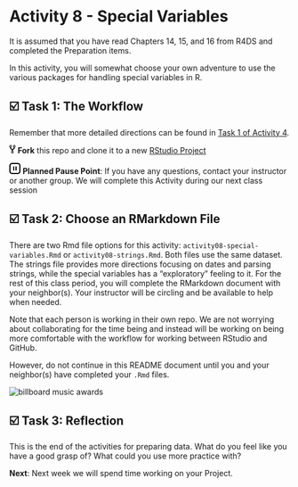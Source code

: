Activity 8 - Special Variables
================

It is assumed that you have read Chapters 14, 15, and 16 from R4DS and
completed the Preparation items.

In this activity, you will somewhat choose your own adventure to use the
various packages for handling special variables in R.

## ☑️ Task 1: The Workflow

Remember that more detailed directions can be found in [Task 1 of
Activity
4](https://github.com/gvsu-sta518/activity04-data-pipelines#%EF%B8%8F-task-1-the-workflow).

![fork](README-img/fork-icon.png) **Fork** this repo and clone it to a
new [RStudio Project](https://rstudio.gvsu.edu/)

<img src="README-img/noun_pause.png" alt="pause" width = "20"/>
<b>Planned Pause Point</b>: If you have any questions, contact your
instructor or another group. We will complete this Activity during our
next class session

## ☑️ Task 2: Choose an RMarkdown File

There are two Rmd file options for this activity:
`activity08-special-variables.Rmd` or `activity08-strings.Rmd`. Both
files use the same dataset. The strings file provides more directions
focusing on dates and parsing strings, while the special variables has a
“exploratory” feeling to it. For the rest of this class period, you will
complete the RMarkdown document with your neighbor(s). Your instructor
will be circling and be available to help when needed.

Note that each person is working in their own repo. We are not worrying
about collaborating for the time being and instead will be working on
being more comfortable with the workflow for working between RStudio and
GitHub.

However, do not continue in this README document until you and your
neighbor(s) have completed your `.Rmd` files.

![billboard music
awards](https://media.giphy.com/media/l3V0yvS22E4D5Ej6g/giphy.gif)

## ☑️ Task 3: Reflection

This is the end of the activities for preparing data. What do you feel
like you have a good grasp of? What could you use more practice with?

**Next**: Next week we will spend time working on your Project.
